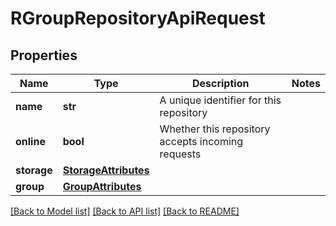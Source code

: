 # RGroupRepositoryApiRequest

## Properties

| Name        | Type                                          | Description                                       | Notes |
| ----------- | --------------------------------------------- | ------------------------------------------------- | ----- |
| **name**    | **str**                                       | A unique identifier for this repository           |
| **online**  | **bool**                                      | Whether this repository accepts incoming requests |
| **storage** | [**StorageAttributes**](StorageAttributes.md) |                                                   |
| **group**   | [**GroupAttributes**](GroupAttributes.md)     |                                                   |

[[Back to Model list]](../README.md#documentation-for-models) [[Back to API list]](../README.md#documentation-for-api-endpoints) [[Back to README]](../README.md)
